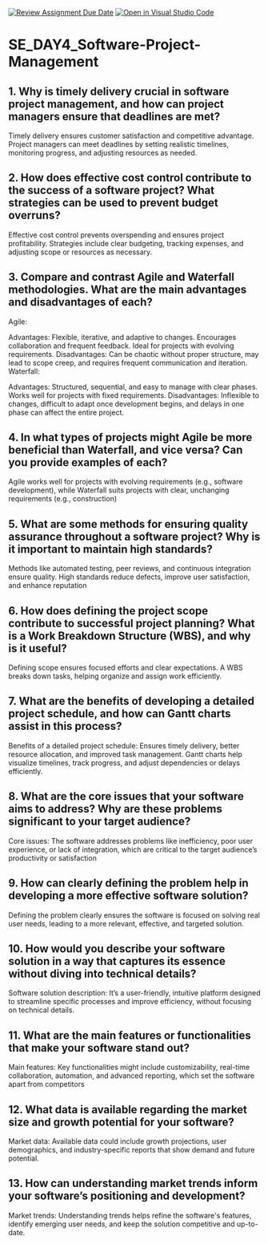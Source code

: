 [![Review Assignment Due Date](https://classroom.github.com/assets/deadline-readme-button-22041afd0340ce965d47ae6ef1cefeee28c7c493a6346c4f15d667ab976d596c.svg)](https://classroom.github.com/a/9pw6JKcu)
[![Open in Visual Studio Code](https://classroom.github.com/assets/open-in-vscode-2e0aaae1b6195c2367325f4f02e2d04e9abb55f0b24a779b69b11b9e10269abc.svg)](https://classroom.github.com/online_ide?assignment_repo_id=18704095&assignment_repo_type=AssignmentRepo)
# SE_DAY4_Software-Project-Management
## 1. Why is timely delivery crucial in software project management, and how can project managers ensure that deadlines are met?

Timely delivery ensures customer satisfaction and competitive advantage. Project managers can meet deadlines by setting realistic timelines, monitoring progress, and adjusting resources as needed.

## 2. How does effective cost control contribute to the success of a software project? What strategies can be used to prevent budget overruns?

Effective cost control prevents overspending and ensures project profitability. Strategies include clear budgeting, tracking expenses, and adjusting scope or resources as necessary.

## 3. Compare and contrast Agile and Waterfall methodologies. What are the main advantages and disadvantages of each?

Agile:

Advantages: Flexible, iterative, and adaptive to changes. Encourages collaboration and frequent feedback. Ideal for projects with evolving requirements.
Disadvantages: Can be chaotic without proper structure, may lead to scope creep, and requires frequent communication and iteration.
Waterfall:

Advantages: Structured, sequential, and easy to manage with clear phases. Works well for projects with fixed requirements.
Disadvantages: Inflexible to changes, difficult to adapt once development begins, and delays in one phase can affect the entire project.
## 4. In what types of projects might Agile be more beneficial than Waterfall, and vice versa? Can you provide examples of each?

Agile works well for projects with evolving requirements (e.g., software development), while Waterfall suits projects with clear, unchanging requirements (e.g., construction)

## 5. What are some methods for ensuring quality assurance throughout a software project? Why is it important to maintain high standards?

Methods like automated testing, peer reviews, and continuous integration ensure quality. High standards reduce defects, improve user satisfaction, and enhance reputation

## 6. How does defining the project scope contribute to successful project planning? What is a Work Breakdown Structure (WBS), and why is it useful?

Defining scope ensures focused efforts and clear expectations. A WBS breaks down tasks, helping organize and assign work efficiently.



## 7. What are the benefits of developing a detailed project schedule, and how can Gantt charts assist in this process?
Benefits of a detailed project schedule: Ensures timely delivery, better resource allocation, and improved task management. Gantt charts help visualize timelines, track progress, and adjust dependencies or delays efficiently.

## 8. What are the core issues that your software aims to address? Why are these problems significant to your target audience?
Core issues: The software addresses problems like inefficiency, poor user experience, or lack of integration, which are critical to the target audience’s productivity or satisfaction


## 9. How can clearly defining the problem help in developing a more effective software solution?
Defining the problem clearly ensures the software is focused on solving real user needs, leading to a more relevant, effective, and targeted solution.

## 10. How would you describe your software solution in a way that captures its essence without diving into technical details?
Software solution description: It’s a user-friendly, intuitive platform designed to streamline specific processes and improve efficiency, without focusing on technical details.

## 11. What are the main features or functionalities that make your software stand out?
Main features: Key functionalities might include customizability, real-time collaboration, automation, and advanced reporting, which set the software apart from competitors

## 12. What data is available regarding the market size and growth potential for your software?
Market data: Available data could include growth projections, user demographics, and industry-specific reports that show demand and future potential.

## 13. How can understanding market trends inform your software’s positioning and development?
Market trends: Understanding trends helps refine the software's features, identify emerging user needs, and keep the solution competitive and up-to-date.




